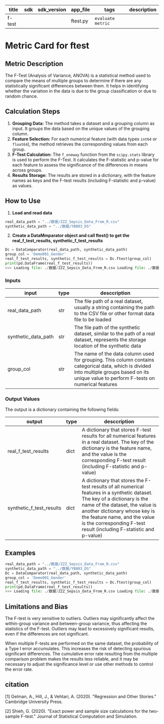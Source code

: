 | title | sdk | sdk_version | app_file | tags | description |
|-------|-----|-------------|----------|------|-------------|
|f-test| | |ftest.py|`evaluate` `metric`| |

# Metric Card for ftest

## Metric Description

The F-Test (Analysis of Variance, ANOVA) is a statistical method used to compare the means of multiple groups to determine if there are any statistically significant differences between them. It helps in identifying whether the variation in the data is due to the group classification or due to random chance.

## Calculation Steps

1. **Grouping Data:** The method takes a dataset and a grouping column as input. It groups the data based on the unique values of the grouping column.
2. **Feature Selection:** For each numerical feature (with data types `int64` or `float64`), the method retrieves the corresponding values from each group.
3. **F-Test Calculation:** The `f_oneway` function from the `scipy.stats` library is used to perform the F-Test. It calculates the F-statistic and p-value for each feature to assess the significance of the differences in means across groups.
4. **Results Storage:** The results are stored in a dictionary, with the feature names as keys and the F-test results (including F-statistic and p-value) as values.

## How to Use

1. **Load and read data**

```python
real_data_path = "../数据/ZZZ_Sepsis_Data_From_R.csv"
synthetic_data_path = "../数据/YB003_DS"
```

2. **Create a DataMmparator object and call ftest() to get the real_f_test_results, synthetic_f_test_results**

```python
Dc = DataComparator(real_data_path, synthetic_data_path)
group_col = 'Demo001_Gender'
real_f_test_results, synthetic_f_test_results = Dc.ftest(group_col)
print(pd.DataFrame(real_f_test_results))
>>> Loading file: ./数据/ZZZ_Sepsis_Data_From_R.csv Loading file: ./数据/ZZZ_Sepsis_Data_From_R.csv Processing real_data Columns in real_data: Index(['Unnamed: 0', 'Admn001_ID', 'Demo001_Gender', 'Demo002_Age', 'Demo003_ReAd', 'Vitl001_GCS', 'Vitl002_HR', 'Vitl003_SysBP', 'Vitl004_MeanBP', 'Vitl005_DiaBP', 'Vitl006_RR', 'Vitl007_SpO2', 'Vitl008_Temp', 'Labs001_K', 'Labs002_Na', 'Labs003_Cl', 'Labs004_Glucose', 'Labs005_BUN', 'Labs006_Creatinine', 'Labs007_Mg', 'Labs008_Ca', 'Labs009_IonisedCa', 'Labs010_CO2', 'Labs011_SGOT', 'Labs012_SGPT', 'Labs013_TotalBili', 'Labs014_Albumin', 'Labs015_Hb', 'Labs016_WbcCount', 'Labs017_PlateletsCount', 'Labs018_PTT', 'Labs019_PT', 'Labs020_INR', 'Labs021_pH', 'Labs022_PaO2', 'Labs023_PaCO2', 'Labs024_BE', 'Labs025_HCO3', 'Labs026_Lactate', 'Vent001_Mech', 'Vent002_FiO2', 'Flud001_InputTotal', 'Flud002_Input4H', 'Flud003_MaxVaso', 'Flud004_OutputTotal', 'Flud005_Output4H', 'Devr001_SOFA', 'Devr002_SIRS', 'Devr003_ShockIndex', 'Devr004_PaFiRatio', 'Devr005_FluidBalance'], dtype='object') Unnamed: 0 Admn001_ID Demo001_Gender Demo002_Age Demo003_ReAd ... Devr001_SOFA Devr002_SIRS Devr003_ShockIndex Devr004_PaFiRatio Devr005_FluidBalance 0 17.348774 17.597944 inf 5.418081e+01 2.985876e+01 ... 4.888063 5.069649 7.029627 14.934811 2.717342 1 0.000031 0.000027 0.0 1.887744e-13 4.693368e-08 ... 0.027052 0.024357 0.008022 0.000112 0.099276
```

### Inputs

|input|type|desccription|
|-----|----|------------|
|real_data_path|str|The file path of a real dataset, usually a string containing the path to the CSV file or other format data file to be loaded|
|synthetic_data_path|str|The file path of the synthetic dataset, similar to the path of a real dataset, represents the storage location of the synthetic data|
|group_col|str|The name of the data column used for grouping. This column contains categorical data, which is divided into multiple groups based on its unique value to perform F-tests on numerical features|

### Output Values

The output is a dictionary containing the following fields:

|output|type|desccription|
|-----|----|------------|
|real_f_test_results|dict|A dictionary that stores F-test results for all numerical features in a real dataset. The key of the dictionary is the feature name, and the value is the corresponding F-test result (including F-statistic and p-value)|
|synthetic_f_test_results|dict|A dictionary that stores the F-test results of all numerical features in a synthetic dataset. The key of a dictionary is the name of the dataset, the value is another dictionary whose key is the feature name, and the value is the corresponding F-test result (including F-statistic and p-value)|

## Examples

```python
real_data_path = "../数据/ZZZ_Sepsis_Data_From_R.csv"
synthetic_data_path = "../数据/YB003_DS"
Dc = DataComparator(real_data_path, synthetic_data_path)
group_col = 'Demo001_Gender'
real_f_test_results, synthetic_f_test_results = Dc.ftest(group_col)
print(pd.DataFrame(real_f_test_results))
>>> Loading file: ./数据/ZZZ_Sepsis_Data_From_R.csv Loading file: ./数据/ZZZ_Sepsis_Data_From_R.csv Processing real_data Columns in real_data: Index(['Unnamed: 0', 'Admn001_ID', 'Demo001_Gender', 'Demo002_Age', 'Demo003_ReAd', 'Vitl001_GCS', 'Vitl002_HR', 'Vitl003_SysBP', 'Vitl004_MeanBP', 'Vitl005_DiaBP', 'Vitl006_RR', 'Vitl007_SpO2', 'Vitl008_Temp', 'Labs001_K', 'Labs002_Na', 'Labs003_Cl', 'Labs004_Glucose', 'Labs005_BUN', 'Labs006_Creatinine', 'Labs007_Mg', 'Labs008_Ca', 'Labs009_IonisedCa', 'Labs010_CO2', 'Labs011_SGOT', 'Labs012_SGPT', 'Labs013_TotalBili', 'Labs014_Albumin', 'Labs015_Hb', 'Labs016_WbcCount', 'Labs017_PlateletsCount', 'Labs018_PTT', 'Labs019_PT', 'Labs020_INR', 'Labs021_pH', 'Labs022_PaO2', 'Labs023_PaCO2', 'Labs024_BE', 'Labs025_HCO3', 'Labs026_Lactate', 'Vent001_Mech', 'Vent002_FiO2', 'Flud001_InputTotal', 'Flud002_Input4H', 'Flud003_MaxVaso', 'Flud004_OutputTotal', 'Flud005_Output4H', 'Devr001_SOFA', 'Devr002_SIRS', 'Devr003_ShockIndex', 'Devr004_PaFiRatio', 'Devr005_FluidBalance'], dtype='object') Unnamed: 0 Admn001_ID Demo001_Gender Demo002_Age Demo003_ReAd ... Devr001_SOFA Devr002_SIRS Devr003_ShockIndex Devr004_PaFiRatio Devr005_FluidBalance 0 17.348774 17.597944 inf 5.418081e+01 2.985876e+01 ... 4.888063 5.069649 7.029627 14.934811 2.717342 1 0.000031 0.000027 0.0 1.887744e-13 4.693368e-08 ... 0.027052 0.024357 0.008022 0.000112 0.099276
```

## Limitations and Bias

The F-test is very sensitive to outliers. Outliers may significantly affect the within-group variance and between-group variance, thus affecting the statistics of the F-test. Outliers may lead to excessively significant results, even if the differences are not significant.

When multiple F-tests are performed on the same dataset, the probability of a Type I error accumulates. This increases the risk of detecting spurious significant differences. The cumulative error rate resulting from the multiple comparison problem makes the results less reliable, and it may be necessary to adjust the significance level or use other methods to control the error rate.

## citation

[1] Gelman, A., Hill, J., & Vehtari, A. (2020). "Regression and Other Stories." Cambridge University Press.

[2] Shieh, G. (2020). "Exact power and sample size calculations for the two-sample F-test." Journal of Statistical Computation and Simulation.
